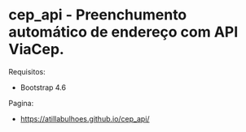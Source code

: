 # cep_api - Preenchumento automático de endereço com API ViaCep.

Requisitos:
 - Bootstrap 4.6 
  
Pagina:  
 - https://atillabulhoes.github.io/cep_api/
